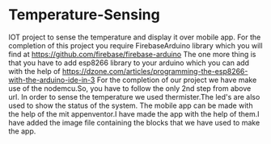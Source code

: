 # Temperature-Sensing
IOT project to sense the temperature and display it over mobile app.
For the completion of this project you require FirebaseArduino library which you will find at
               https://github.com/firebase/firebase-arduino 
The one more thing is that you have to add esp8266 library to your arduino which you can add with the help of                        https://dzone.com/articles/programming-the-esp8266-with-the-arduino-ide-in-3
For the completion of our project we have make use of the nodemcu.So, you have to follow the only 2nd step from above url.
In order to sense the temperature we used thermister.The led's are also used to show the status of the system.
The mobile app can be made with the help of the mit appenventor.I have made the app with the help of them.I have added the image file
containing the blocks that we have used to make the app.
